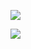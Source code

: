 ![](https://pic.imgdb.cn/item/5e48ae6348b86553eec4429a.jpg)

![](https://pic.imgdb.cn/item/5e48ae8b48b86553eec44a5d.jpg)

